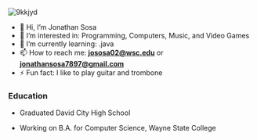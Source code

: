 ![9kkjyd](https://github.com/user-attachments/assets/0c3d50a3-1f57-4f56-b33e-66827c43b2e5)
- 👋 Hi, I’m Jonathan Sosa
- 👀 I’m interested in: Programming, Computers, Music, and Video Games
- 🌱 I’m currently learning: .java
- 📫 How to reach me: **jososa02@wsc.edu** or **jonathansosa7897@gmail.com**
- ⚡ Fun fact: I like to play guitar and trombone
### Education

- Graduated David City High School

- Working on B.A. for Computer Science, Wayne State College
<!---
jososa02/jososa02 is a ✨ special ✨ repository because its `README.md` (this file) appears on your GitHub profile.
You can click the Preview link to take a look at your changes.
--->
